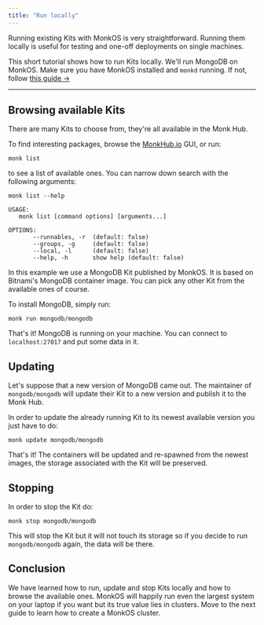 ```yaml
---
title: "Run locally"
---
```


Running existing Kits with MonkOS is very straightforward. Running them locally is useful for testing and one-off deployments on single machines.

This short tutorial shows how to run Kits locally. We'll run MongoDB on MonkOS. Make sure you have MonkOS installed and `monkd` running. If not, follow [this guide &#8594;
](get-monk.md)

---

## Browsing available Kits

There are many Kits to choose from, they're all available in the Monk Hub.

To find interesting packages, browse the [MonkHub.io](https://monkhub.io) GUI, or run:

    monk list

to see a list of available ones. You can narrow down search with the following arguments:

```
monk list --help

USAGE:
   monk list [command options] [arguments...]

OPTIONS:
       --runnables, -r  (default: false)
       --groups, -g     (default: false)
       --local, -l      (default: false)
       --help, -h       show help (default: false)
```

In this example we use a MongoDB Kit published by MonkOS. It is based on Bitnami's MongoDB container image. You can pick any other Kit from the available ones of course.

To install MongoDB, simply run:

    monk run mongodb/mongodb

That's it! MongoDB is running on your machine. You can connect to `localhost:27017` and put some data in it.

## Updating

Let's suppose that a new version of MongoDB came out. The maintainer of `mongodb/mongodb` will update their Kit to a new version and publish it to the Monk Hub.

In order to update the already running Kit to its newest available version you just have to do:

    monk update mongodb/mongodb

That's it! The containers will be updated and re-spawned from the newest images, the storage associated with the Kit will be preserved.

## Stopping

In order to stop the Kit do:

    monk stop mongodb/mongodb

This will stop the Kit but it will not touch its storage so if you decide to run `mongodb/mongodb` again, the data will be there.

## Conclusion

We have learned how to run, update and stop Kits locally and how to browse the available ones. MonkOS will happily run even the largest system on your laptop if you want but its true value lies in clusters. Move to the next guide to learn how to create a MonkOS cluster.
